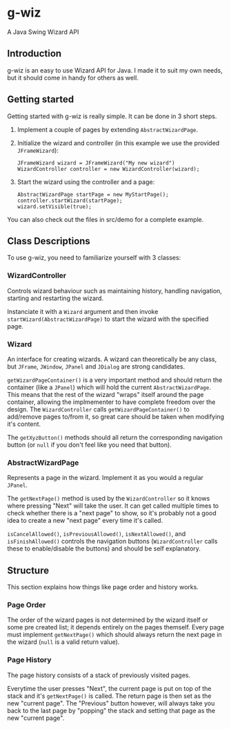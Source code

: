 # g-wiz
A Java Swing Wizard API

## Introduction
g-wiz is an easy to use Wizard API for Java. I made it to suit my own needs, but it should come in handy for others as well.


## Getting started
Getting started with g-wiz is really simple. It can be done in 3 short steps.

1.	Implement a couple of pages by extending `AbstractWizardPage`.

2.	Initialize the wizard and controller (in this example we use the provided `JFrameWizard`):

		JFrameWizard wizard = JFrameWizard("My new wizard")
		WizardController controller = new WizardController(wizard);
		
3.	Start the wizard using the controller and a page:

		AbstractWizardPage startPage = new MyStartPage();
		controller.startWizard(startPage);
		wizard.setVisible(true);

You can also check out the files in src/demo for a complete example.


## Class Descriptions
To use g-wiz, you need to familiarize yourself with 3 classes:


### WizardController
Controls wizard behaviour such as maintaining history, handling navigation, starting and restarting the wizard.

Instanciate it with a `Wizard` argument and then invoke `startWizard(AbstractWizardPage)` to start the wizard with the specified page.


### Wizard
An interface for creating wizards. A wizard can theoretically be any class, but `JFrame`, `JWindow`, `JPanel` and `JDialog` are strong candidates.

`getWizardPageContainer()` is a very important method and should return the container (like a `JPanel`) which will hold the current `AbstractWizardPage`. This means that the rest of the wizard "wraps" itself around the page container, allowing the implmementer to have complete freedom over the design. The `WizardController` calls `getWizardPageContainer()` to add/remove pages to/from it, so great care should be taken when modifying it's content.

The `getXyzButton()` methods should all return the corresponding navigation button (or `null` if you don't feel like you need that button).


### AbstractWizardPage
Represents a page in the wizard. Implement it as you would a regular `JPanel`.

The `getNextPage()` method is used by the `WizardController` so it knows where pressing "Next" will take the user. It  can get called multiple times to check whether there is a "next page" to show, so it's probably not a good idea to create a new "next page" every time it's called.

`isCancelAllowed()`, `isPreviousAllowed()`, `isNextAllowed()`, and `isFinishAllowed()` controls the navigation buttons (`WizardController` calls these to enable/disable the buttons) and should be self explanatory.


## Structure
This section explains how things like page order and history works.


### Page Order
The order of the wizard pages is not determined by the wizard itself or some pre created list; it depends entirely on the pages themself. Every page must implement `getNextPage()` which should always return the next page in the wizard (`null` is a valid return value).


### Page History
The page history consists of a stack of previously visited pages.

Everytime the user presses "Next", the current page is put on top of the stack and it's `getNextPage()` is called. The return page is then set as the new "current page". The "Previous" button however, will always take you back to the last page by "popping" the stack and setting that page as the new "current page".